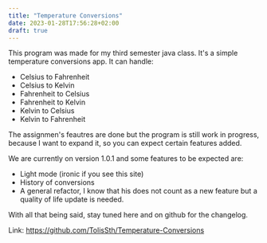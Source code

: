 ```yaml
---
title: "Temperature Conversions"
date: 2023-01-28T17:56:28+02:00
draft: true
---
```

This program was made for my third semester java class. It's a simple temperature conversions app. It can handle:
* Celsius to Fahrenheit
* Celsius to Kelvin
* Fahrenheit to Celsius
* Fahrenheit to Kelvin
* Kelvin to Celsius
* Kelvin to Fahrenheit

The assignmen's feautres are done but the program is still work in progress, because I want to expand it, so you can expect certain features added.

We are currently on version 1.0.1 and some features to be expected are: 
* Light mode (ironic if you see this site)
* History of conversions
* A general refactor, I know that his does not count as a new feature but a quality of life update is needed.

With all that being said, stay tuned here and on github for the changelog. 

Link: https://github.com/TolisSth/Temperature-Conversions
